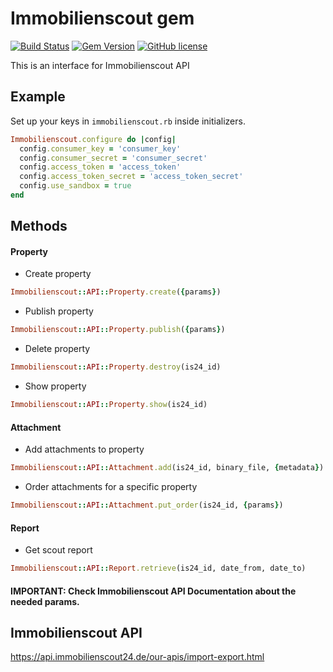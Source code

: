 # Immobilienscout gem

[![Build Status](https://travis-ci.com/homeday-de/immobilienscout.svg?branch=master)](https://travis-ci.com/homeday-de/immobilienscout)
[![Gem Version](https://badge.fury.io/rb/immobilienscout.svg)](https://badge.fury.io/rb/immobilienscout)
[![GitHub license](https://img.shields.io/github/license/homeday-de/immobilienscout)](https://github.com/homeday-de/immobilienscout/blob/master/LICENSE.txt)

This is an interface for Immobilienscout API

## Example
Set up your keys in `immobilienscout.rb` inside initializers.
```ruby
Immobilienscout.configure do |config|
  config.consumer_key = 'consumer_key'
  config.consumer_secret = 'consumer_secret'
  config.access_token = 'access_token'
  config.access_token_secret = 'access_token_secret'
  config.use_sandbox = true
end

```

## Methods

#### Property
 - Create property
```ruby
Immobilienscout::API::Property.create({params})
```

- Publish property
```ruby
Immobilienscout::API::Property.publish({params})
```

- Delete property
```ruby
Immobilienscout::API::Property.destroy(is24_id)
```

- Show property
```ruby
Immobilienscout::API::Property.show(is24_id)
```

#### Attachment
 - Add attachments to property
```ruby
Immobilienscout::API::Attachment.add(is24_id, binary_file, {metadata})
```

 - Order attachments for a specific property
```ruby
Immobilienscout::API::Attachment.put_order(is24_id, {params})
```

#### Report
- Get scout report
```ruby
Immobilienscout::API::Report.retrieve(is24_id, date_from, date_to)
```

#### IMPORTANT: Check Immobilienscout API Documentation about the needed params.


## Immobilienscout API

 https://api.immobilienscout24.de/our-apis/import-export.html
